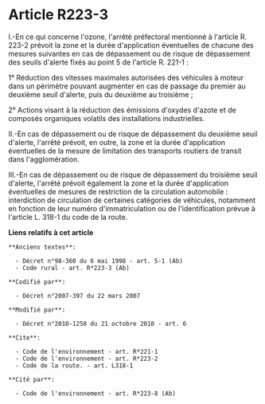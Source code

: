 # Article R223-3

I.-En ce qui concerne l'ozone, l'arrêté préfectoral mentionné à l'article R. 223-2 prévoit la zone et la durée d'application
éventuelles de chacune des mesures suivantes en cas de dépassement ou de risque de dépassement des seuils d'alerte fixés au
point 5 de l'article R. 221-1 : 

1° Réduction des vitesses maximales autorisées des véhicules à moteur dans un périmètre pouvant augmenter en cas de passage
du premier au deuxième seuil d'alerte, puis du deuxième au troisième ; 

2° Actions visant à la réduction des émissions d'oxydes d'azote et de composés organiques volatils des installations
industrielles. 

II.-En cas de dépassement ou de risque de dépassement du deuxième seuil d'alerte, l'arrêté prévoit, en outre, la zone et la
durée d'application éventuelles de la mesure de limitation des transports routiers de transit dans l'agglomération. 

III.-En cas de dépassement ou de risque de dépassement du troisième seuil d'alerte, l'arrêté prévoit également la zone et la
durée d'application éventuelles de mesures de restriction de la circulation automobile : interdiction de circulation de
certaines catégories de véhicules, notamment en fonction de leur numéro d'immatriculation ou de l'identification prévue à
l'article L. 318-1 du code de la route.

**Liens relatifs à cet article**

	**Anciens textes**:

	  - Décret n°98-360 du 6 mai 1998 - art. 5-1 (Ab)
	  - Code rural - art. R*223-3 (Ab)

	**Codifié par**:

	  - Décret n°2007-397 du 22 mars 2007

	**Modifié par**:

	  - Décret n°2010-1250 du 21 octobre 2010 - art. 6

	**Cite**:

	  - Code de l'environnement - art. R*221-1
	  - Code de l'environnement - art. R*223-2
	  - Code de la route. - art. L318-1

	**Cité par**:

	  - Code de l'environnement - art. R*223-8 (Ab)
